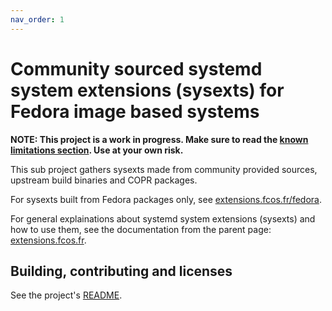 ```yaml
---
nav_order: 1
---
```


# Community sourced systemd system extensions (sysexts) for Fedora image based systems

**NOTE: This project is a work in progress. Make sure to read the [known
limitations section](https://extensions.fcos.fr). Use at your own risk.**

This sub project gathers sysexts made from community provided sources, upstream
build binaries and COPR packages.

For sysexts built from Fedora packages only, see
[extensions.fcos.fr/fedora](https://extensions.fcos.fr/fedora).

For general explainations about systemd system extensions (sysexts) and how to
use them, see the documentation from the parent page:
[extensions.fcos.fr](https://extensions.fcos.fr).

## Building, contributing and licenses

See the project's [README](https://github.com/fedora-sysexts/community).
